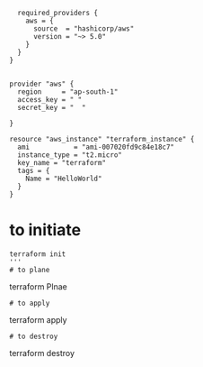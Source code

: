 ```
  required_providers {
    aws = {
      source  = "hashicorp/aws"
      version = "~> 5.0"
    }
  }
}


provider "aws" {
  region     = "ap-south-1"
  access_key = " "
  secret_key = "  "

}

resource "aws_instance" "terraform_instance" {
  ami           = "ami-007020fd9c84e18c7"
  instance_type = "t2.micro"
  key_name = "terraform"
  tags = {
    Name = "HelloWorld"
  }
}
```
# to initiate
```
terraform init
'''
# to plane
```
terraform Plnae
```
# to apply
```
terraform apply
```
# to destroy
```
terraform destroy
```
